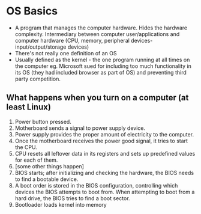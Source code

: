 # OS Basics

- A program that manages the computer hardware. Hides the hardware complexity.
Intermediary between computer user/applications and computer hardware (CPU, memory, peripheral devices-input/output/storage devices)
- There's not really one definition of an OS
- Usually defined as the kernel - the one program running at all times on the computer
eg. Microsoft sued for including too much functionality in its OS (they had included browser as part of OS) and preventing third party competition.

## What happens when you turn on a computer (at least Linux)
1. Power button pressed.
2. Motherboard sends a signal to power supply device.
3. Power supply provides the proper amount of electricity to the computer.
4. Once the motherboard receives the power good signal, it tries to start the CPU.
5. CPU resets all leftover data in its registers and sets up predefined values for each of them.
6. [some other things happen]
7. BIOS starts; after initializing and checking the hardware, the BIOS needs to find a bootable device. 
8. A boot order is stored in the BIOS configuration, controlling which devices the BIOS attempts to boot from. When attempting to boot from a hard drive, the BIOS tries to find a boot sector.
9. Bootloader loads kernel into memory